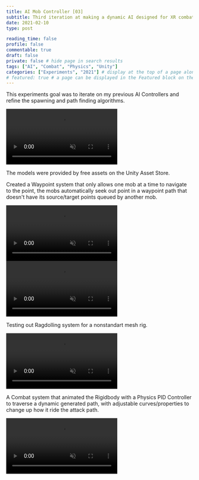 ```yaml
---
title: AI Mob Controller [03]
subtitle: Third iteration at making a dynamic AI designed for XR combat
date: 2021-02-10
type: post

reading_time: false
profile: false
commentable: true
draft: false
private: false # hide page in search results
tags: ["AI", "Combat", "Physics", "Unity"]
categories: ["Experiments", "2021"] # display at the top of a page alongside a page’s metadata
# featured: true # a page can be displayed in the Featured block on the homepage. This is useful for sticky, announcement blog posts or selected publications etc.
---
```


<p>This experiments goal was to iterate on my previous AI Controllers and refine the spawning and path finding algorithms.</p>


<div class="video_thing">
    <video muted autoplay="" name="media" loop=""><source src="https://raw.githack.com/Denchyaknow/GitSite_Dencho/Develop/assets/media/projects/AIMobController03/XRLog_2021_696.webm" type="video/mp4"></video>
</div>

<!--more-->

<p>The models were provided by free assets on the Unity Asset Store.</p>

<p>Created a Waypoint system that only allows one mob at a time to navigate to the point, the mobs automatically seek out point in a waypoint path that doesn't have its source/target points queued by another mob.</p>

<div class="video_thing">
    <video muted autoplay="" name="media" loop=""><source src="https://raw.githack.com/Denchyaknow/GitSite_Dencho/Develop/assets/media/projects/AIMobController03/XRLog_2021_688.webm" type="video/mp4"></video>
</div>

<div class="video_thing">
    <video muted autoplay="" name="media" loop=""><source src="https://raw.githack.com/Denchyaknow/GitSite_Dencho/Develop/assets/media/projects/AIMobController03/XRLog_2021_709.webm" type="video/mp4"></video>
</div>

<p>Testing out Ragdolling system for a nonstandart mesh rig.</p>

<div class="video_thing">
    <video muted autoplay="" name="media" loop=""><source src="https://raw.githack.com/Denchyaknow/GitSite_Dencho/Develop/assets/media/projects/AIMobController03/XRLog_2021_725.webm" type="video/mp4"></video>
</div>

<p>A Combat system that animated the Rigidbody with a Physics PID Controller to traverse a dynamic generated path, with adjustable curves/properties to change up how it ride the attack path.</p>

<div class="video_thing">
    <video muted autoplay="" name="media" loop=""><source src="https://raw.githack.com/Denchyaknow/GitSite_Dencho/Develop/assets/media/projects/AIMobController03/XRLog_2021_696.webm" type="video/mp4"></video>
</div>
